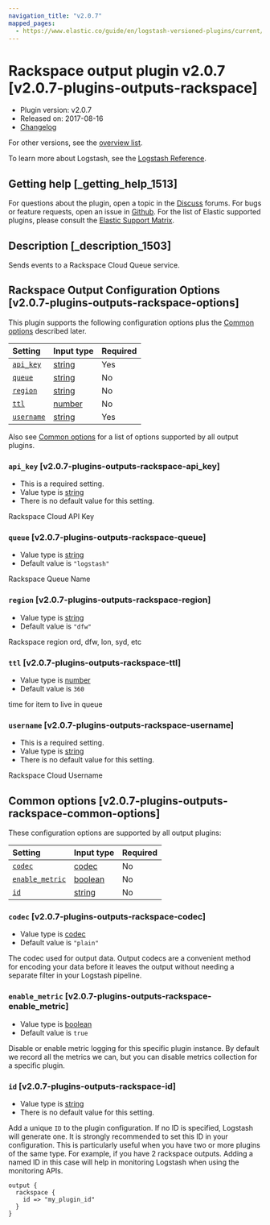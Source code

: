 ```yaml
---
navigation_title: "v2.0.7"
mapped_pages:
  - https://www.elastic.co/guide/en/logstash-versioned-plugins/current/v2.0.7-plugins-outputs-rackspace.html
---
```


# Rackspace output plugin v2.0.7 [v2.0.7-plugins-outputs-rackspace]

* Plugin version: v2.0.7
* Released on: 2017-08-16
* [Changelog](https://github.com/logstash-plugins/logstash-output-rackspace/blob/v2.0.7/CHANGELOG.md)

For other versions, see the [overview list](output-rackspace-index.md).

To learn more about Logstash, see the [Logstash Reference](https://www.elastic.co/guide/en/logstash/current/index.html).

## Getting help [_getting_help_1513]

For questions about the plugin, open a topic in the [Discuss](http://discuss.elastic.co) forums. For bugs or feature requests, open an issue in [Github](https://github.com/logstash-plugins/logstash-output-rackspace). For the list of Elastic supported plugins, please consult the [Elastic Support Matrix](https://www.elastic.co/support/matrix#matrix_logstash_plugins).

## Description [_description_1503]

Sends events to a Rackspace Cloud Queue service.

## Rackspace Output Configuration Options [v2.0.7-plugins-outputs-rackspace-options]

This plugin supports the following configuration options plus the [Common options](v2-0-7-plugins-outputs-rackspace.md#v2.0.7-plugins-outputs-rackspace-common-options) described later.

| Setting | Input type | Required |
| :- | :- | :- |
| [`api_key`](v2-0-7-plugins-outputs-rackspace.md#v2.0.7-plugins-outputs-rackspace-api_key) | [string](/lsr/value-types.md#string) | Yes |
| [`queue`](v2-0-7-plugins-outputs-rackspace.md#v2.0.7-plugins-outputs-rackspace-queue) | [string](/lsr/value-types.md#string) | No |
| [`region`](v2-0-7-plugins-outputs-rackspace.md#v2.0.7-plugins-outputs-rackspace-region) | [string](/lsr/value-types.md#string) | No |
| [`ttl`](v2-0-7-plugins-outputs-rackspace.md#v2.0.7-plugins-outputs-rackspace-ttl) | [number](/lsr/value-types.md#number) | No |
| [`username`](v2-0-7-plugins-outputs-rackspace.md#v2.0.7-plugins-outputs-rackspace-username) | [string](/lsr/value-types.md#string) | Yes |

Also see [Common options](v2-0-7-plugins-outputs-rackspace.md#v2.0.7-plugins-outputs-rackspace-common-options) for a list of options supported by all output plugins.

### `api_key` [v2.0.7-plugins-outputs-rackspace-api_key]

* This is a required setting.
* Value type is [string](/lsr/value-types.md#string)
* There is no default value for this setting.

Rackspace Cloud API Key

### `queue` [v2.0.7-plugins-outputs-rackspace-queue]

* Value type is [string](/lsr/value-types.md#string)
* Default value is `"logstash"`

Rackspace Queue Name

### `region` [v2.0.7-plugins-outputs-rackspace-region]

* Value type is [string](/lsr/value-types.md#string)
* Default value is `"dfw"`

Rackspace region ord, dfw, lon, syd, etc

### `ttl` [v2.0.7-plugins-outputs-rackspace-ttl]

* Value type is [number](/lsr/value-types.md#number)
* Default value is `360`

time for item to live in queue

### `username` [v2.0.7-plugins-outputs-rackspace-username]

* This is a required setting.
* Value type is [string](/lsr/value-types.md#string)
* There is no default value for this setting.

Rackspace Cloud Username

## Common options [v2.0.7-plugins-outputs-rackspace-common-options]

These configuration options are supported by all output plugins:

| Setting | Input type | Required |
| :- | :- | :- |
| [`codec`](v2-0-7-plugins-outputs-rackspace.md#v2.0.7-plugins-outputs-rackspace-codec) | [codec](/lsr/value-types.md#codec) | No |
| [`enable_metric`](v2-0-7-plugins-outputs-rackspace.md#v2.0.7-plugins-outputs-rackspace-enable_metric) | [boolean](/lsr/value-types.md#boolean) | No |
| [`id`](v2-0-7-plugins-outputs-rackspace.md#v2.0.7-plugins-outputs-rackspace-id) | [string](/lsr/value-types.md#string) | No |

### `codec` [v2.0.7-plugins-outputs-rackspace-codec]

* Value type is [codec](/lsr/value-types.md#codec)
* Default value is `"plain"`

The codec used for output data. Output codecs are a convenient method for encoding your data before it leaves the output without needing a separate filter in your Logstash pipeline.

### `enable_metric` [v2.0.7-plugins-outputs-rackspace-enable_metric]

* Value type is [boolean](/lsr/value-types.md#boolean)
* Default value is `true`

Disable or enable metric logging for this specific plugin instance. By default we record all the metrics we can, but you can disable metrics collection for a specific plugin.

### `id` [v2.0.7-plugins-outputs-rackspace-id]

* Value type is [string](/lsr/value-types.md#string)
* There is no default value for this setting.

Add a unique `ID` to the plugin configuration. If no ID is specified, Logstash will generate one. It is strongly recommended to set this ID in your configuration. This is particularly useful when you have two or more plugins of the same type. For example, if you have 2 rackspace outputs. Adding a named ID in this case will help in monitoring Logstash when using the monitoring APIs.

```
output {
  rackspace {
    id => "my_plugin_id"
  }
}
```
